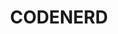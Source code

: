 <h1 style="text-align: center;">CODENERD</h1>

<!---
codenerdpj/codenerdpj is a ✨ special ✨ repository because its `README.md` (this file) appears on your GitHub profile.
You can click the Preview link to take a look at your changes.
--->

